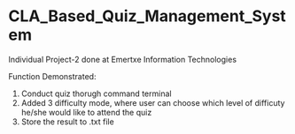# CLA_Based_Quiz_Management_System
Individual Project-2 done at Emertxe Information Technologies

Function Demonstrated:
1. Conduct quiz thorugh command terminal
2. Added 3 difficulty mode, where user can choose which level of difficuty he/she would like to attend the quiz
3. Store the result to .txt file
